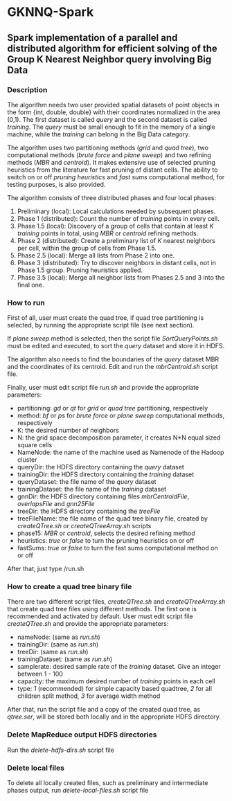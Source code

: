 # GKNNQ-Spark

## Spark implementation of a parallel and distributed algorithm for efficient solving of the Group K Nearest Neighbor query involving Big Data

### Description
The algorithm needs two user provided spatial datasets of point objects in the form {int, double, double} with their coordinates normalized in the area (0,1).
The first dataset is called *query* and the second dataset is called *training*. The *query* must be small enough to fit in the memory of a single machine, while the *training* can belong in the Big Data category.

The algorithm uses two partitioning methods (*grid* and *quad tree*), two computational methods (*brute force* and *plane sweep*) and two refining methods (*MBR* and *centroid*). It makes extensive use of selected pruning heuristics from the literature for fast pruning of distant cells.
The ability to switch on or off *pruning heuristics* and *fast sums* computational method, for testing purposes, is also provided.

The algorithm consists of three distributed phases and four local phases:
1. Preliminary (local): Local calculations needed by subsequent phases.
2. Phase 1 (distributed): Count the number of *training* points in every cell.
3. Phase 1.5 (local): Discovery of a group of cells that contain at least *K* *training* points in total, using *MBR* or *centroid* refining methods.
4. Phase 2 (distributed): Create a preliminary list of *K* nearest neighbors per cell, within the group of cells from Phase 1.5.
5. Phase 2.5 (local): Merge all lists from Phase 2 into one.
6. Phase 3 (distributed): Try to discover neighbors in distant cells, not in Phase 1.5 group. Pruning heuristics applied.
7. Phase 3.5 (local): Merge all neighbor lists from Phases 2.5 and 3 into the final one.

### How to run
First of all, user must create the quad tree, if quad tree partitioning is selected, by running the appropriate script file (see next section).

If *plane sweep* method is selected, then the script file *SortQueryPoints.sh* must be edited and executed, to sort the *query* dataset and store it in HDFS.

The algorithm also needs to find the boundaries of the *query* dataset MBR and the coordinates of its centroid. Edit and run the *mbrCentroid.sh* script file.

Finally, user must edit script file *run.sh* and provide the appropriate parameters:
- partitioning: *gd* or *qt* for *grid* or *quad tree* partitioning, respectively
- method: *bf* or *ps* for *brute force* or *plane sweep* computational methods, respectively
- K: the desired number of neighbors
- N: the grid space decomposition parameter, it creates N\*N equal sized square cells
- NameNode: the name of the machine used as Namenode of the Hadoop cluster
- queryDir: the HDFS directory containing the *query* dataset
- trainingDir: the HDFS directory containing the *training* dataset
- queryDataset: the file name of the *query* dataset
- trainingDataset: the file name of the *training* dataset
- gnnDir: the HDFS directory containing files *mbrCentroidFile*, *overlapsFile* and *gnn25File*
- treeDir: the HDFS directory containing the *treeFile*
- treeFileName: the file name of the quad tree binary file, created by *createQTree.sh* or *createQTreeArray.sh* scripts
- phase15: *MBR* or *centroid*, selects the desired refining method
- heuristics: *true* or *false* to turn the pruning heuristics on or off
- fastSums: *true* or *false* to turn the fast sums computational method on or off

After that, just type /run.sh

### How to create a quad tree binary file
There are two different script files, *createQTree.sh* and *createQTreeArray.sh* that create quad tree files using different methods. The first one is recommended and activated by default.
User must edit script file *createQTree.sh* and provide the appropriate parameters:
- nameNode: (same as *run.sh*)
- trainingDir: (same as *run.sh*)
- treeDir: (same as *run.sh*)
- trainingDataset: (same as *run.sh*)
- samplerate: desired sample rate of the *training* dataset. Give an integer between 1 - 100
- capacity: the maximum desired number of *training* points in each cell
- type: *1* (recommended) for simple capacity based quadtree, *2* for all children split method, *3* for average width method

After that, run the script file and a copy of the created quad tree, as *qtree.ser*, will be stored both locally and in the appropriate HDFS directory.

### Delete MapReduce output HDFS directories
Run the *delete-hdfs-dirs.sh* script file

### Delete local files
To delete all locally created files, such as preliminary and intermediate phases output, run *delete-local-files.sh* script file
